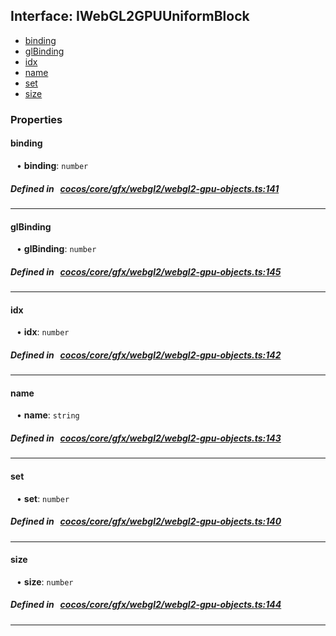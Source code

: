 ## Interface: IWebGL2GPUUniformBlock

- [binding](#binding)
- [glBinding](#glBinding)
- [idx](#idx)
- [name](#name)
- [set](#set)
- [size](#size)

### Properties

#### binding

<div style="margin-left: 10px;">


• **binding**: ``number``

</div>

##### Defined in &nbsp;   [cocos/core/gfx/webgl2/webgl2-gpu-objects.ts:141](https://github.com/cocos-creator/engine/blob/c7bf6b8a9/cocos/core/gfx/webgl2/webgl2-gpu-objects.ts#L141)&nbsp;
___
#### glBinding

<div style="margin-left: 10px;">


• **glBinding**: ``number``

</div>

##### Defined in &nbsp;   [cocos/core/gfx/webgl2/webgl2-gpu-objects.ts:145](https://github.com/cocos-creator/engine/blob/c7bf6b8a9/cocos/core/gfx/webgl2/webgl2-gpu-objects.ts#L145)&nbsp;
___
#### idx

<div style="margin-left: 10px;">


• **idx**: ``number``

</div>

##### Defined in &nbsp;   [cocos/core/gfx/webgl2/webgl2-gpu-objects.ts:142](https://github.com/cocos-creator/engine/blob/c7bf6b8a9/cocos/core/gfx/webgl2/webgl2-gpu-objects.ts#L142)&nbsp;
___
#### name

<div style="margin-left: 10px;">


• **name**: ``string``

</div>

##### Defined in &nbsp;   [cocos/core/gfx/webgl2/webgl2-gpu-objects.ts:143](https://github.com/cocos-creator/engine/blob/c7bf6b8a9/cocos/core/gfx/webgl2/webgl2-gpu-objects.ts#L143)&nbsp;
___
#### set

<div style="margin-left: 10px;">


• **set**: ``number``

</div>

##### Defined in &nbsp;   [cocos/core/gfx/webgl2/webgl2-gpu-objects.ts:140](https://github.com/cocos-creator/engine/blob/c7bf6b8a9/cocos/core/gfx/webgl2/webgl2-gpu-objects.ts#L140)&nbsp;
___
#### size

<div style="margin-left: 10px;">


• **size**: ``number``

</div>

##### Defined in &nbsp;   [cocos/core/gfx/webgl2/webgl2-gpu-objects.ts:144](https://github.com/cocos-creator/engine/blob/c7bf6b8a9/cocos/core/gfx/webgl2/webgl2-gpu-objects.ts#L144)&nbsp;
___

